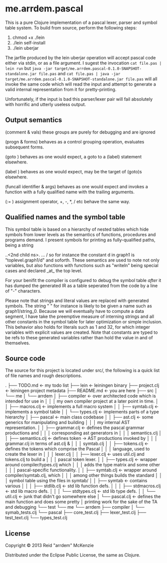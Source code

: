 # me.arrdem.pascal

This is a pure Clojure implementation of a pascal lexer, parser and symbol
table system. To build from source, perform the following steps:

1. chmod +x ./lein
2. ./lein self-install
3. ./lein uberjar

The jarfile produced by the lein uberjar operation will accept pascal code
either via stdin, or as a file argument. I sugest the invocation
`cat file.pas | lein run`
but
`java -jar target/me.arrdem.pascal-0.1.0-SNAPSHOT-standalone.jar file.pas`
and
`cat file.pas | java -jar target/me.arrdem.pascal-0.1.0-SNAPSHOT-standalone.jar file.pas`
will all invoke the same code which will read the input and attempt to generate
a valid internal representation from it for pretty-printing.

Unfortunately, if the input is bad this parser/lexer pair will fail absolutely
with horrific and utterly useless output.

## Output semantics
(comment & vals)
    these groups are purely for debugging and are ignored

(progn & forms)
    behaves as a control grouping operation, evaluates subsequent forms.

(goto <integer>)
    behaves as one would expect, a goto to a (label) statement elsewhere.

(label <integer>)
    behaves as one would expect, may be the target of (goto)s elsewhere.

(funcall identifier & args)
    behaves as one would expect and invokes a function with a fully qualified
    name with the trailing arguments.

(:= <identifier> <expr>)
    assignment operator, +, -, *, / etc behave the same way.

## Qualified names and the symbol table
This symbol table is based on a hierarchy of nested tables which hide symbols
from lower levels as the semantics of functions, procedures and programs demand.
I present symbols for printing as fully-qualified paths, being a string
<base ns>.<child ns>.<2nd child ns>. ... /<symbol>
so for instance the constant d in graph1 is "toplevel.graph1/d" and soforth.
These semantics are used to note not only variables, but also functions with
functions such as "writeln" being special cases and declared _at_ the top
level.

For your benifit the compiler is configured to debug the symbol table
_after_ it has dumped the generated IR as a table seperated from the code by a
line of "-" characters.

Please note that strings and literal values are replaced with generated symbols.
The string " " for instance is likely to be given a name such as
graph1/string_0. Because we will eventually have to compute a data
segment, I have take the preemptive measure of interning strings and all other
constants in the symbol table for later optimization or simple inclusion. This
behavior also holds for literals such as 1 and 32, for which integer variables
with explicit values are created. Note that constants are typed to be refs to
these generated variables rather than hold the value in and of themselves.

## Source code
The source for this project is located under src/, the following is a quick list
of file names and rough descriptions.

.
├── TODO.md     <- my todo list
├── lein        <- leiningen binary
├── project.clj <- leiningen project metadata
├── README.md   <- you are here
├── src
│   └── me
│       └── arrdem
│           ├── compiler <- over architected code which is intended for use in
│           │   │           my own compiler project at a later point in time.
│           │   ├── macros.clj <- implements a full macro system
│           │   ├── symtab.clj <- implements a symbol table
│           │   └── types.clj  <- implements parts of a type hierarchy
│           ├── pascal   <- main class codebase
│           │   ├── ast.clj       <- some generics for manipulating and building
│           │   │                    my internal AST representation.
│           │   ├── grammar.clj   <- defines the pascal grammar productions and
│           │   │                    corresponding ast generators in
│           │   │                    semantics.clj
│           │   ├── semantics.clj <- defines token -> AST productions invoked by
│           │   │                    grammar.clj in terms of ast.clj &
│           │   │                    symtab.clj
│           │   ├── tokens.clj    <- defines the tokens which comprise the Pascal
│           │   │                    language, used to create the lexer in
│           │   │                    lexer.clj
│           │   ├── lexer.clj     <- uses util.clj and tokens.clj to build a
│           │   │                    pascal token lexer.
│           │   ├── types.clj     <- wrapper around compiler/types.clj which
│           │   │                    adds the type matrix and some other
│           │   │                    pascal-specific functionality.
│           │   ├── symtab.clj    <- wrapper around compiler/symtab.clj, which
│           │   │                    among other things builds the standard
│           │   │                    symbol table using the files in symtab/
│           │   ├── symtab        <- contains various
│           │   │   ├── stdlib.clj    <- std lib function defs.
│           │   │   ├── stdmacros.clj <- std lib macro defs.
│           │   │   └── stdtypes.clj  <- std lib type defs.
│           │   └── util.clj      <- junk that didn't go somewhere else
│           └── pascal.clj <- defines the main function and does some pretty
│                             printing work for the sake of the TA and debugging
└── test
    └── me
        └── arrdem
            ├── compiler
            │   └── symab_tests.clj
            └── pascal
                ├── core_test.clj
                ├── lexer_test.clj
                ├── test_text.clj
                └── types_test.clj

## License

Copyright © 2013 Reid "arrdem" McKenzie

Distributed under the Eclipse Public License, the same as Clojure.

